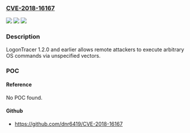 ### [CVE-2018-16167](https://cve.mitre.org/cgi-bin/cvename.cgi?name=CVE-2018-16167)
![](https://img.shields.io/static/v1?label=Product&message=LogonTracer&color=blue)
![](https://img.shields.io/static/v1?label=Version&message=n%2Fa&color=blue)
![](https://img.shields.io/static/v1?label=Vulnerability&message=OS%20Command%20Injection&color=brighgreen)

### Description

LogonTracer 1.2.0 and earlier allows remote attackers to execute arbitrary OS commands via unspecified vectors.

### POC

#### Reference
No POC found.

#### Github
- https://github.com/dnr6419/CVE-2018-16167

